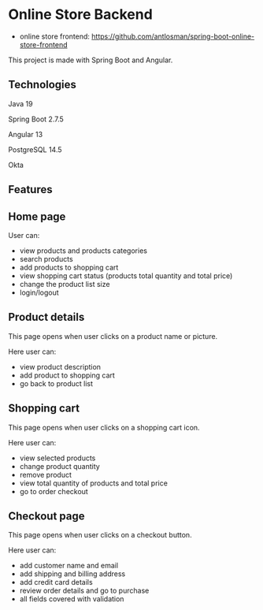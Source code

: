 # Online Store Backend
* online store frontend: https://github.com/antlosman/spring-boot-online-store-frontend

This project is made with Spring Boot and Angular.

## Technologies

Java 19

Spring Boot 2.7.5

Angular 13

PostgreSQL 14.5

Okta

## Features

## Home page

User can:
  - view products and products categories 
  - search products
  - add products to shopping cart
  - view shopping cart status (products total quantity and total price)
  - change the product list size
  - login/logout

## Product details

This page opens when user clicks on a product name or picture.

Here user can:
  - view product description
  - add product to shopping cart
  - go back to product list

## Shopping cart

This page opens when user clicks on a shopping cart icon.

Here user can:
  - view selected products
  - change product quantity
  - remove product
  - view total quantity of products and total price
  - go to order checkout
  
## Checkout page

This page opens when user clicks on a checkout button.

Here user can:
  - add customer name and email
  - add shipping and billing address
  - add credit card details
  - review order details and go to purchase
  - all fields covered with validation

